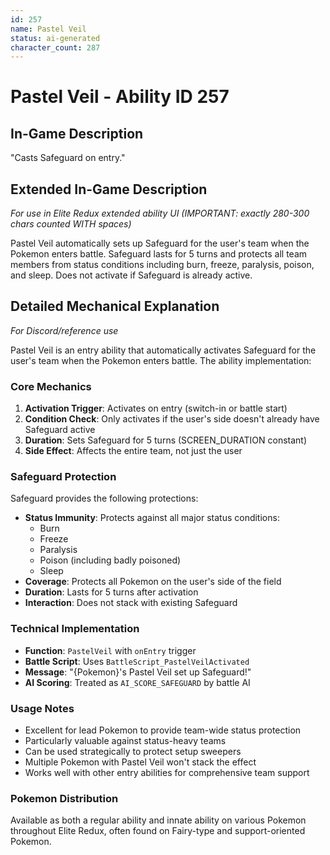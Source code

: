 ```yaml
---
id: 257
name: Pastel Veil
status: ai-generated
character_count: 287
---
```


# Pastel Veil - Ability ID 257

## In-Game Description
"Casts Safeguard on entry."

## Extended In-Game Description
*For use in Elite Redux extended ability UI (IMPORTANT: exactly 280-300 chars counted WITH spaces)*

Pastel Veil automatically sets up Safeguard for the user's team when the Pokemon enters battle. Safeguard lasts for 5 turns and protects all team members from status conditions including burn, freeze, paralysis, poison, and sleep. Does not activate if Safeguard is already active.

## Detailed Mechanical Explanation
*For Discord/reference use*

Pastel Veil is an entry ability that automatically activates Safeguard for the user's team when the Pokemon enters battle. The ability implementation:

### Core Mechanics
1. **Activation Trigger**: Activates on entry (switch-in or battle start)
2. **Condition Check**: Only activates if the user's side doesn't already have Safeguard active
3. **Duration**: Sets Safeguard for 5 turns (SCREEN_DURATION constant)
4. **Side Effect**: Affects the entire team, not just the user

### Safeguard Protection
Safeguard provides the following protections:
- **Status Immunity**: Protects against all major status conditions:
  - Burn
  - Freeze  
  - Paralysis
  - Poison (including badly poisoned)
  - Sleep
- **Coverage**: Protects all Pokemon on the user's side of the field
- **Duration**: Lasts for 5 turns after activation
- **Interaction**: Does not stack with existing Safeguard

### Technical Implementation
- **Function**: `PastelVeil` with `onEntry` trigger
- **Battle Script**: Uses `BattleScript_PastelVeilActivated`
- **Message**: "{Pokemon}'s Pastel Veil set up Safeguard!"
- **AI Scoring**: Treated as `AI_SCORE_SAFEGUARD` by battle AI

### Usage Notes
- Excellent for lead Pokemon to provide team-wide status protection
- Particularly valuable against status-heavy teams
- Can be used strategically to protect setup sweepers
- Multiple Pokemon with Pastel Veil won't stack the effect
- Works well with other entry abilities for comprehensive team support

### Pokemon Distribution
Available as both a regular ability and innate ability on various Pokemon throughout Elite Redux, often found on Fairy-type and support-oriented Pokemon.